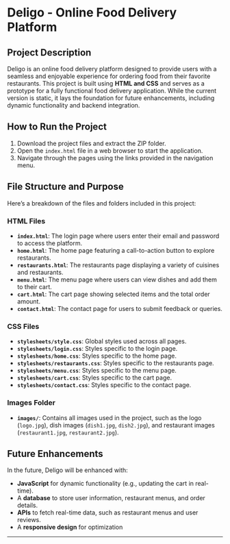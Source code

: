 # Deligo - Online Food Delivery Platform

## Project Description
Deligo is an online food delivery platform designed to provide users with a seamless and enjoyable experience for ordering food from their favorite restaurants. This project is built using **HTML and CSS** and serves as a prototype for a fully functional food delivery application. While the current version is static, it lays the foundation for future enhancements, including dynamic functionality and backend integration.

## How to Run the Project
1. Download the project files and extract the ZIP folder.
2. Open the `index.html` file in a web browser to start the application.
3. Navigate through the pages using the links provided in the navigation menu.

## File Structure and Purpose
Here’s a breakdown of the files and folders included in this project:

### HTML Files
- **`index.html`**: The login page where users enter their email and password to access the platform.
- **`home.html`**: The home page featuring a call-to-action button to explore restaurants.
- **`restaurants.html`**: The restaurants page displaying a variety of cuisines and restaurants.
- **`menu.html`**: The menu page where users can view dishes and add them to their cart.
- **`cart.html`**: The cart page showing selected items and the total order amount.
- **`contact.html`**: The contact page for users to submit feedback or queries.

### CSS Files
- **`stylesheets/style.css`**: Global styles used across all pages.
- **`stylesheets/login.css`**: Styles specific to the login page.
- **`stylesheets/home.css`**: Styles specific to the home page.
- **`stylesheets/restaurants.css`**: Styles specific to the restaurants page.
- **`stylesheets/menu.css`**: Styles specific to the menu page.
- **`stylesheets/cart.css`**: Styles specific to the cart page.
- **`stylesheets/contact.css`**: Styles specific to the contact page.

### Images Folder
- **`images/`**: Contains all images used in the project, such as the logo (`logo.jpg`), dish images (`dish1.jpg`, `dish2.jpg`), and restaurant images (`restaurant1.jpg`, `restaurant2.jpg`).

## Future Enhancements
In the future, Deligo will be enhanced with:
- **JavaScript** for dynamic functionality (e.g., updating the cart in real-time).
- A **database** to store user information, restaurant menus, and order details.
- **APIs** to fetch real-time data, such as restaurant menus and user reviews.
- A **responsive design** for optimization

---
